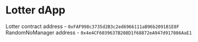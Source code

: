 # Lotter dApp

Lotter contract address - `0xFAF998c3735d2B3c2ed6966111aB96b2091B1E8F`
RandomNoManager address - `0x4e4CF6039637B208D1f68872eA947d917086AaE1`
